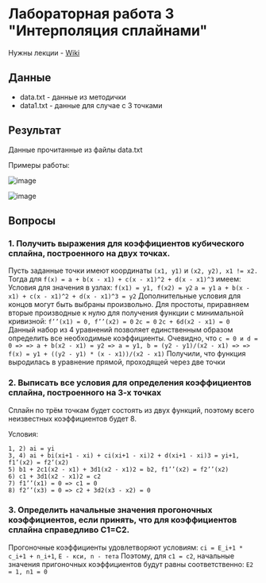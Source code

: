 # Лабораторная работа 3 "Интерполяция сплайнами"

Нужны лекции - [Wiki](https://github.com/Mansurow/IU7-w-2020/wiki#4-%D1%81%D0%B5%D0%BC%D0%B5%D1%81%D1%82%D1%80)

## Данные 
- data.txt - данные из методички
- data1.txt - данные для случае с 3 точками

## Результат

Данные прочитанные из файлы data.txt

Примеры работы:

![image](https://user-images.githubusercontent.com/62243773/160258784-6205bc11-5c90-4685-8902-dc42ab8dd202.png)

![image](https://user-images.githubusercontent.com/62243773/160258790-c0136fdd-2afb-4031-89c5-f70f0131c842.png)

## Вопросы

### 1. Получить выражения для коэффициентов кубического сплайна, построенного на двух точках.

Пусть заданные точки имеют координаты `(x1, y1)`  и `(x2, y2), x1 != x2.`
Тогда для `f(х) = a + b(x - x1) + c(x - x1)^2 + d(x - x1)^3` имеем:
Условия для значения в узлах: `f(x1) = y1, f(x2) = y2`
`a = y1`
`a + b(x - x1) + c(x - x1)^2 + d(x - x1)^3 = y2`
Дополнительные условия для концов могут быть выбраны произвольно. Для простоты, приравняем вторые производные к нулю для получения функции с минимальной кривизной: `f’’(х1) = 0, f’’(x2) = 0`
`2c = 0`
`2c + 6d(x2 - x1) = 0`
Данный набор из 4 уравнений позволяет единственным образом
определить все необходимые коэффициенты.
Очевидно, что `c = 0 и d = 0 =>
=> a + b(x2 - x1) = y2 => a = y1, b = (y2 - y1)/(x2 - x1) =>
=> f(x) = y1 + ((y2 - y1) * (x - x1))/(x2 - x1)`
Получили, что функция выродилась в уравнение прямой, проходящей
через две точки

### 2. Выписать все условия для определения коэффициентов сплайна, построенного на 3-х точках

Сплайн по трём точкам будет состоять из двух функций, поэтому всего неизвестных коэффициентов будет 8.

Условия:
```
1, 2) ai = yi
3, 4) ai + bi(xi+1 - xi) + ci(xi+1 - xi)2 + d(xi+1 - xi)3 = yi+1, f1’(x2) = f2’(x2)
5) b1 + 2c1(x2 - x1) + 3d1(x2 - x1)2 = b2, f1’’(x2) = f2’’(x2)
6) c1 + 3d1(x2 - x1)2 = c2
7) f1’’(x1) = 0 => c1 = 0
8) f2’’(x3) = 0 => c2 + 3d2(x3 - x2) = 0
```

### 3. Определить начальные значения прогоночных коэффициентов, если принять, что для коэффициентов сплайна справедливо C1=C2.

Прогоночные коэффициенты удовлетворяют условиям:
`ci = E_i+1 * c_i+1 + n_i+1`, `E - кси, n - тета`
Поэтому, для `с1 = с2`, начальные значения пригоночных коэффициентов будут равны соответственно:
`E2 = 1, n1 = 0`
